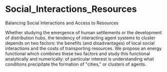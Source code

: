 # Social_Interactions_Resources
Balancing Social Interactions and Access to Resources

Whether studying the emergence of human settlements or the development of distribution hubs, the tendency of interacting agent systems to cluster depends on two factors: the benefits (and disadvantages) of local social interactions and the costs of transporting resources. We propose an energy functional which combines these two factors and study this functional analytically and numerically: of particular interest is understanding what conditions precipitate the formation of "cities," or clusters of agents.
